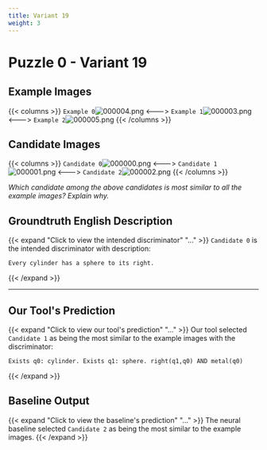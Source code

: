 ```yaml
---
title: Variant 19
weight: 3
---
```


# Puzzle 0 - Variant 19

## Example Images
{{< columns >}}
`Example 0`![000004.png](/clevr-variants/apocope/fovariant-19/render/images/CLEVR_val_000004.png)
<--->
`Example 1`![000003.png](/clevr-variants/apocope/fovariant-19/render/images/CLEVR_val_000003.png)
<--->
`Example 2`![000005.png](/clevr-variants/apocope/fovariant-19/render/images/CLEVR_val_000005.png)
{{< /columns >}}

## Candidate Images
{{< columns >}}
`Candidate 0`![000000.png](/clevr-variants/apocope/fovariant-19/render/images/CLEVR_val_000000.png)
<--->
`Candidate 1`![000001.png](/clevr-variants/apocope/fovariant-19/render/images/CLEVR_val_000001.png)
<--->
`Candidate 2`![000002.png](/clevr-variants/apocope/fovariant-19/render/images/CLEVR_val_000002.png)
{{< /columns >}}

*Which candidate among the above candidates is most similar to all the example images? Explain why.*

## Groundtruth English Description

{{< expand "Click to view the intended discriminator" "..." >}}
`Candidate 0` is the intended discriminator with description:
```plaintext 
Every cylinder has a sphere to its right.
```
{{< /expand >}}

---



## Our Tool's Prediction

{{< expand "Click to view our tool's prediction" "..." >}}
Our tool selected `Candidate 1` as being the most similar to the example images with the discriminator:
```plaintext
Exists q0: cylinder. Exists q1: sphere. right(q1,q0) AND metal(q0)
```
{{< /expand >}}



## Baseline Output

{{< expand "Click to view the baseline's prediction" "..." >}}
The neural baseline selected `Candidate 2` as being the most similar to the example images.
{{< /expand >}}

